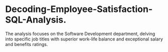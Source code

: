 # Decoding-Employee-Satisfaction-SQL-Analysis.
The analysis focuses on the Software Development department, delving into specific job titles with superior work-life balance and exceptional salary and benefits ratings. 
